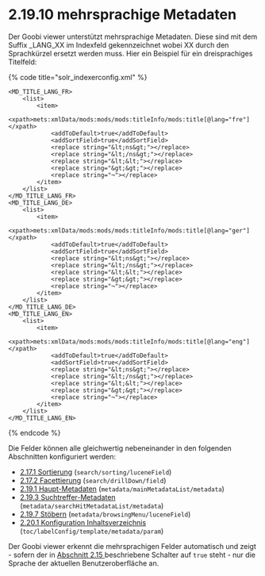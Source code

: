 # 2.19.10 mehrsprachige Metadaten

Der Goobi viewer unterstützt mehrsprachige Metadaten. Diese sind mit dem Suffix \_LANG\_XX im Indexfeld gekennzeichnet wobei XX durch den Sprachkürzel ersetzt werden muss. Hier ein Beispiel für ein dreisprachiges Titelfeld:

{% code title="solr\_indexerconfig.xml" %}
```markup
<MD_TITLE_LANG_FR>
    <list>
        <item>
            <xpath>mets:xmlData/mods:mods/mods:titleInfo/mods:title[@lang="fre"]</xpath>
            <addToDefault>true</addToDefault>
            <addSortField>true</addSortField>
            <replace string="&lt;ns&gt;"></replace>
            <replace string="&lt;/ns&gt;"></replace>
            <replace string="&lt;&lt;"></replace>
            <replace string="&gt;&gt;"></replace>
            <replace string="¬"></replace>
        </item>
    </list>
</MD_TITLE_LANG_FR>
<MD_TITLE_LANG_DE>
    <list>
        <item>
            <xpath>mets:xmlData/mods:mods/mods:titleInfo/mods:title[@lang="ger"]</xpath>
            <addToDefault>true</addToDefault>
            <addSortField>true</addSortField>
            <replace string="&lt;ns&gt;"></replace>
            <replace string="&lt;/ns&gt;"></replace>
            <replace string="&lt;&lt;"></replace>
            <replace string="&gt;&gt;"></replace>
            <replace string="¬"></replace>
        </item>
    </list>
</MD_TITLE_LANG_DE>
<MD_TITLE_LANG_EN>
    <list>
        <item>
            <xpath>mets:xmlData/mods:mods/mods:titleInfo/mods:title[@lang="eng"]</xpath>
            <addToDefault>true</addToDefault>
            <addSortField>true</addSortField>
            <replace string="&lt;ns&gt;"></replace>
            <replace string="&lt;/ns&gt;"></replace>
            <replace string="&lt;&lt;"></replace>
            <replace string="&gt;&gt;"></replace>
            <replace string="¬"></replace>
        </item>
    </list>
</MD_TITLE_LANG_EN>
```
{% endcode %}

Die Felder können alle gleichwertig nebeneinander in den folgenden Abschnitten konfiguriert werden:

* [2.17.1 Sortierung](../2.17/2.17.1.md) \(`search/sorting/luceneField`\)
* [2.17.2 Facettierung](../2.17/2.17.2.md) \(`search/drillDown/field`\)
* [2.19.1 Haupt-Metadaten](2.19.1.md) \(`metadata/mainMetadataList/metadata`\)
* [2.19.3 Suchtreffer-Metadaten](2.19.3.md) \(`metadata/searchHitMetadataList/metadata`\)
* [2.19.7 Stöbern](2.19.8.md) \(`metadata/browsingMenu/luceneField`\)
* [2.20.1 Konfiguration Inhaltsverzeichnis](../2.20/2.20.1.md) \(`toc/labelConfig/template/metadata/param`\)

Der Goobi viewer erkennt die mehrsprachigen Felder automatisch und zeigt - sofern der in [Abschnitt 2.15 ](../2.15.md)beschriebene Schalter auf `true` steht - nur die Sprache der aktuellen Benutzeroberfläche an.

